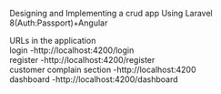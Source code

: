 Designing and Implementing a crud app Using Laravel 8(Auth:Passport)+Angular<br>

URLs in the application<br>
login -http://localhost:4200/login<br>
register -http://localhost:4200/register<br>
customer complain section -http://localhost:4200<br>
dashboard -http://localhost:4200/dashboard<br>